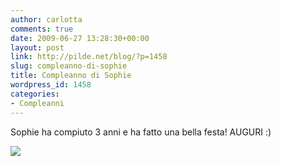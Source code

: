 ```yaml
---
author: carlotta
comments: true
date: 2009-06-27 13:28:30+00:00
layout: post
link: http://pilde.net/blog/?p=1458
slug: compleanno-di-sophie
title: Compleanno di Sophie
wordpress_id: 1458
categories:
- Compleanni
---
```


Sophie ha compiuto 3 anni e ha fatto una bella festa! AUGURI :)




![]({{baseurl}}/uploads/2009/07/compleannosophie2.jpg)



